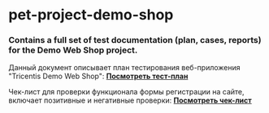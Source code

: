 # pet-project-demo-shop
### Contains a full set of test documentation (plan, cases, reports) for the Demo Web Shop project.
Данный документ описывает план тестирования веб-приложения "Tricentis Demo Web Shop":
**[Посмотреть тест-план](Test-plan.md)**

Чек-лист для проверки функционала формы регистрации на сайте, включает позитивные и негативные проверки: 
**[Посмотреть чек-лист](Reg_check-list.md)**
